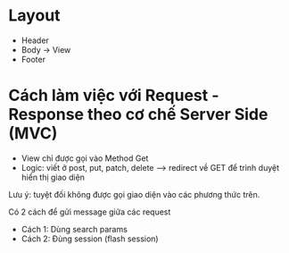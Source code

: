 # Layout

- Header
- Body -> View
- Footer

# Cách làm việc với Request - Response theo cơ chế Server Side (MVC)

- View chỉ được gọi vào Method Get
- Logic: viết ở post, put, patch, delete --> redirect về GET để trình duyệt hiển thị giao diện

Lưu ý: tuyệt đối không được gọi giao diện vào các phương thức trên.

Có 2 cách để gửi message giữa các request

- Cách 1: Dùng search params
- Cách 2: Đùng session (flash session)
